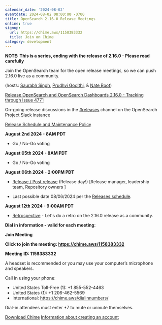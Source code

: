 ```yaml
---
calendar_date: '2024-08-02'
eventdate: 2024-08-02 08:00:00 -0700
title: OpenSearch 2.16.0 Release Meetings
online: true
signup:
  url: https://chime.aws/1158383332
  title: Join on Chime
category: development
---
```


**NOTE: This is a series, ending with the release of 2.16.0 - Please read carefully**

Join the OpenSearch team for the open release meetings, so we can push 2.16.0 live as a community.

(hosts: [Saurabh Singh](https://github.com/getsaurabh02), [Prudhvi Godithi](https://github.com/prudhvigodithi), & [Nate Boot](https://github.com/nateynateynate))

[Release OpenSearch and OpenSearch Dashboards 2.16.0 - Tracking through Issue 4771](https://github.com/opensearch-project/opensearch-build/issues/4771)

On-going release discussions in the [#releases](https://opensearch.slack.com/archives/C0561HRK961) channel on the OpenSearch Project [Slack](https://opensearch.org/slack.html) instance

[Release Schedule and Maintenance Policy](https://opensearch.org/releases.html)

**August 2nd 2024 - 8AM PDT**

* Go / No-Go voting 

**August 05th 2024 - 8AM PDT**

* Go / No-Go voting 

**August 06th 2024 - 2:00PM PDT**

* [Release / Post release](https://github.com/opensearch-project/opensearch-build/wiki/Releasing-the-Distribution#release) (Release day!) [Release manager, leadership team, Repository owners ]

* Last possible date 08/06/2024 per the [Releases schedule](https://opensearch.org/releases.html).

**August 12th 2024 - 9:00AM PDT**

* [Retrospective](https://github.com/opensearch-project/opensearch-build/issues/4847) - Let's do a retro on the 2.16.0 release as a community.

**Dial in information - valid for each meeting:**

**Join Meeting**

**Click to join the meeting: <https://chime.aws/1158383332>**

**Meeting ID: 1158383332** 

A headset is recommended or you may use your computer’s microphone and speakers.

Call in using your phone: 
- United States Toll-Free (1): +1 855-552-4463
- United States (1): +1 206-462-5569
- International: https://chime.aws/dialinnumbers/

Dial-in attendees must enter *7 to mute or unmute themselves.

[Download Chime](https://aws.amazon.com/chime/download)
[Information about creating an account](https://aws.amazon.com/chime/getting-started)
